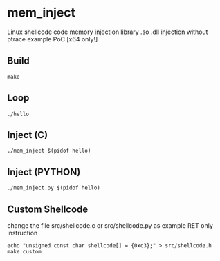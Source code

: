 # mem_inject
Linux shellcode code memory injection library .so .dll injection without ptrace example PoC [x64 only!]



## Build
`
make
`

## Loop
`
./hello
`

## Inject (C)
`
./mem_inject $(pidof hello)
`

## Inject (PYTHON)
`
./mem_inject.py $(pidof hello)
`



## Custom Shellcode
change the file src/shellcode.c or src/shellcode.py as example RET only instruction

```
echo "unsigned const char shellcode[] = {0xc3};" > src/shellcode.h
make custom
```
